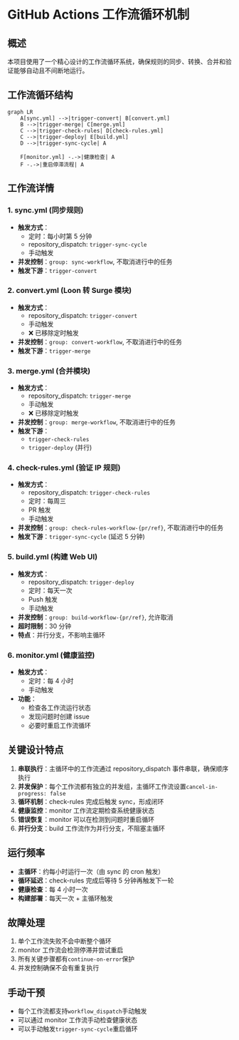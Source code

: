 # GitHub Actions 工作流循环机制

## 概述

本项目使用了一个精心设计的工作流循环系统，确保规则的同步、转换、合并和验证能够自动且不间断地运行。

## 工作流循环结构

```mermaid
graph LR
    A[sync.yml] -->|trigger-convert| B[convert.yml]
    B -->|trigger-merge| C[merge.yml]
    C -->|trigger-check-rules| D[check-rules.yml]
    C -->|trigger-deploy| E[build.yml]
    D -->|trigger-sync-cycle| A

    F[monitor.yml] -.->|健康检查| A
    F -.->|重启停滞流程| A
```

## 工作流详情

### 1. sync.yml (同步规则)

- **触发方式**：
  - 定时：每小时第 5 分钟
  - repository_dispatch: `trigger-sync-cycle`
  - 手动触发
- **并发控制**：`group: sync-workflow`, 不取消进行中的任务
- **触发下游**：`trigger-convert`

### 2. convert.yml (Loon 转 Surge 模块)

- **触发方式**：
  - repository_dispatch: `trigger-convert`
  - 手动触发
  - ❌ 已移除定时触发
- **并发控制**：`group: convert-workflow`, 不取消进行中的任务
- **触发下游**：`trigger-merge`

### 3. merge.yml (合并模块)

- **触发方式**：
  - repository_dispatch: `trigger-merge`
  - 手动触发
  - ❌ 已移除定时触发
- **并发控制**：`group: merge-workflow`, 不取消进行中的任务
- **触发下游**：
  - `trigger-check-rules`
  - `trigger-deploy` (并行)

### 4. check-rules.yml (验证 IP 规则)

- **触发方式**：
  - repository_dispatch: `trigger-check-rules`
  - 定时：每周三
  - PR 触发
  - 手动触发
- **并发控制**：`group: check-rules-workflow-{pr/ref}`, 不取消进行中的任务
- **触发下游**：`trigger-sync-cycle` (延迟 5 分钟)

### 5. build.yml (构建 Web UI)

- **触发方式**：
  - repository_dispatch: `trigger-deploy`
  - 定时：每天一次
  - Push 触发
  - 手动触发
- **并发控制**：`group: build-workflow-{pr/ref}`, 允许取消
- **超时限制**：30 分钟
- **特点**：并行分支，不影响主循环

### 6. monitor.yml (健康监控)

- **触发方式**：
  - 定时：每 4 小时
  - 手动触发
- **功能**：
  - 检查各工作流运行状态
  - 发现问题时创建 issue
  - 必要时重启工作流循环

## 关键设计特点

1. **串联执行**：主循环中的工作流通过 repository_dispatch 事件串联，确保顺序执行
2. **并发保护**：每个工作流都有独立的并发组，主循环工作流设置`cancel-in-progress: false`
3. **循环机制**：check-rules 完成后触发 sync，形成闭环
4. **健康监控**：monitor 工作流定期检查系统健康状态
5. **错误恢复**：monitor 可以在检测到问题时重启循环
6. **并行分支**：build 工作流作为并行分支，不阻塞主循环

## 运行频率

- **主循环**：约每小时运行一次（由 sync 的 cron 触发）
- **循环延迟**：check-rules 完成后等待 5 分钟再触发下一轮
- **健康检查**：每 4 小时一次
- **构建部署**：每天一次 + 主循环触发

## 故障处理

1. 单个工作流失败不会中断整个循环
2. monitor 工作流会检测停滞并尝试重启
3. 所有关键步骤都有`continue-on-error`保护
4. 并发控制确保不会有重复执行

## 手动干预

- 每个工作流都支持`workflow_dispatch`手动触发
- 可以通过 monitor 工作流手动检查健康状态
- 可以手动触发`trigger-sync-cycle`重启循环
